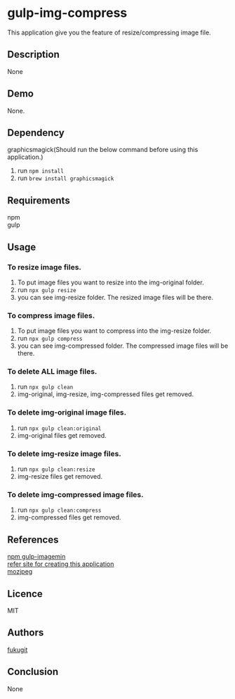 # gulp-img-compress
This application give you the feature of resize/compressing image file.

## Description
None  

## Demo
None.  

## Dependency
graphicsmagick(Should run the below command before using this application.)  
1. run ``npm install``  
2. run ``brew install graphicsmagick``  

## Requirements
npm  
gulp

## Usage
### To resize image files.
1. To put image files you want to resize into the img-original folder.  
2. run ``npx gulp resize``  
3. you can see img-resize folder. The resized image files will be there.

### To compress image files.
1. To put image files you want to compress into the img-resize folder.  
2. run ``npx gulp compress``  
3. you can see img-compressed folder. The compressed image files will be there.

### To delete ALL image files.
1. run ``npx gulp clean``  
2. img-original, img-resize, img-compressed files get removed.  

### To delete img-original image files.
1. run ``npx gulp clean:original``  
2. img-original files get removed.  

### To delete img-resize image files.
1. run ``npx gulp clean:resize``  
2. img-resize files get removed.  

### To delete img-compressed image files.
1. run ``npx gulp clean:compress``  
2. img-compressed files get removed.  

## References
[npm gulp-imagemin](https://www.npmjs.com/package/gulp-imagemin)  
[refer site for creating this application](http://c-geru.com/as_blind_side/2017/04/gulpcompressedimage.html)  
[mozjpeg](https://github.com/mozilla/mozjpeg)  

## Licence
MIT

## Authors
[fukugit](https://github.com/fukugit)

## Conclusion
None  
